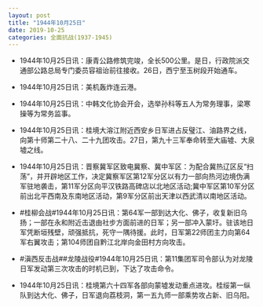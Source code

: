 ```yaml
---
layout: post
title: "1944年10月25日"
date: 2019-10-25
categories: 全面抗战(1937-1945)
---
```


<meta name="referrer" content="no-referrer" />

- 1944年10月25日讯：康青公路修筑完竣，全长500公里。是日，行政院派交通部公路总局专门委员容祖诒前往接收。26日，西宁至玉树段开始通车。 

- 1944年10月25日讯：美机轰炸连云港。 

- 1944年10月25日讯：中韩文化协会开会，选举孙科等五人为常务理事，梁寒操等为常务监事。 

- 1944年10月25日讯：桂境大溶江附近西安乡日军进占反璧江、油路界之线，向第十师第二十八、二十九团攻击。27日，第九十三军奉命转至大庙墟、大泉墟之线。 

- 1944年10月25日讯：晋察冀军区致电冀察、冀中军区：为配合冀热辽区反“扫荡”，并开辟地区工作，决定冀察军区第12军分区以有力一部向热河边境伪满军驻地袭击，第11军分区向平汉铁路高碑店以北地区活动;冀中军区第10军分区前出北平西南及东南地区活动，第9军分区前出天津以西武清以南地区活动。 

- #桂柳会战#1944年10月25日讯：第64军一部到达大化、佛子，收复新旧乌扬；一部在永和附近击退由社步方面前进的日军；另一部冲入蒙圩。驻该地日军凭断垣残壁，顽强抵抗，死守一隅待援。此时，日军第22师团主力向第64军右翼攻击；第104师团自黔江北岸向金田村方向攻击。 

- #滇西反击战##龙陵战役#1944年10月25日讯：第11集团军司令部认为对龙陵日军发动第三次攻击的时机已到，下达了攻击命令。 

- 1944年10月25日讯：桂境第六十四军各部向蒙墟发动重点进攻。桂绥第一纵队到达大化、佛子，日军退向荔枝洞，第一五九师一部乘势攻占新、旧乌阳。 

